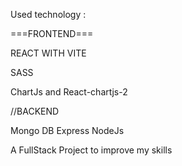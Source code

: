 Used technology :

===FRONTEND===

REACT WITH VITE

SASS

ChartJs and React-chartjs-2


//BACKEND

Mongo DB
Express
NodeJs

A FullStack Project to improve my skills

